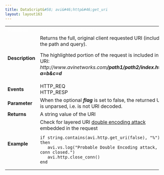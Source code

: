 ```yaml
---
title: DataScript&#58; avi&#46;http&#46;get_uri
layout: layout163
---
```

<table class="table table-hover table table-bordered table-hover">  
<tbody>       
<tr>   
<td><span style="color: white; font-size: medium;"><strong>Function</strong></span></td>
<td><span style="color: white;"><b>avi.http.get_uri( [false] )</b></span></td>
</tr>
<tr>   
<td><span style="font-size: medium;"><strong>Description</strong></span></td>
<td>Returns the full, original client requested URI (including the path and query).<p></p> <p>The highlighted portion of the request is included in the URI:<br> <em>http://www.avinetworks.com</em><strong><em>/path1/path2/index.html?a=b&amp;c=d</em></strong></p></td>
</tr>
<tr>   
<td><span style="font-size: medium;"><strong>Events</strong></span></td>
<td>HTTP_REQ<br> HTTP_RESP</td>
</tr>
<tr>   
<td><span style="font-size: medium;"><strong>Parameter</strong></span></td>
<td>When the optional <strong><em>flag</em> </strong>is set to false, the returned URI is unparsed, i.e. is not URI decoded.</td>
</tr>
<tr>   
<td><span style="font-size: medium;"><strong>Returns</strong></span></td>
<td>A string value of the URI</td>
</tr>
<tr>   
<td><span style="font-size: medium;"><strong>Example</strong></span></td>
<td>Check for layered URI <a href="http://www.owasp.org/index.php/Double_Encoding">double encoding attack</a> embedded in the request<br> 
<!-- Crayon Syntax Highlighter v2.7.1 --> <pre><code class="language-lua">if string.contains(avi.http.get_uri(false), "%") then
   avi.vs.log("Probable Double Encoding attack, conn closed.")
   avi.http.close_conn()
end</code></pre> 
<!-- [Format Time: 0.0018 seconds] --></td>
</tr>
</tbody>
</table> 